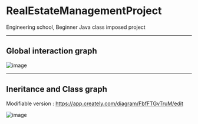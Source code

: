 # RealEstateManagementProject
Engineering school, Beginner Java class imposed project
____
## Global interaction graph
![image](https://user-images.githubusercontent.com/79844285/111476524-87b58e00-872e-11eb-941b-f8d019d8ef29.png)

___
## Ineritance and Class graph
Modifiable version : https://app.creately.com/diagram/FbfFTGvTruM/edit

![image](https://user-images.githubusercontent.com/79844285/111491274-02d17100-873c-11eb-9c4d-2acee1cef25e.png)
